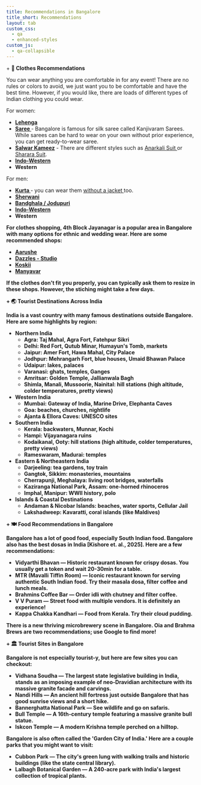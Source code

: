```yaml
---
title: Recommendations in Bangalore
title_short: Recommendations
layout: tab
custom_css:
  - qa
  - enhanced-styles
custom_js:
  - qa-collapsible
---
```


<div class="qa-container recommendations-container">
    <div class="qa-item">
        <div class="qa-question" onclick="toggleAnswer(this)">
            <span class="qa-icon">+</span>
            <strong>🥻 Clothes Recommendations </strong>
        </div>
        <div class="qa-answer">
            <p> You can wear anything you are comfortable in for any event! There are no rules or colors to avoid, we just want you to be comfortable and have the best time. However, if you would like, there are loads of different types of Indian clothing you could wear.</p>
            <p>For women:</p>
            <ul>
                <li><strong><a href="https://www.kalkifashion.com/global/lehengas.html" target="_blank"> Lehenga </a></strong></li>
                <li><strong><a href="https://www.kalkifashion.com/global/sarees.html" target="_blank"> Saree </a></strong> - Bangalore is famous for silk saree called Kanjivaram Sarees. While sarees can be hard to wear on your own without prior experience, you can get ready-to-wear saree. </li>
                <li><strong><a href="https://www.kalkifashion.com/global/salwar-kameez.html" target="_blank"> Salwar Kameez</a></strong> - There are different styles such as <a href="https://www.kalkifashion.com/global/salwar-kameez/anarkali-suits.html" target="_blank"> Anarkali Suit </a> or <a href="https://www.kalkifashion.com/global/salwar-kameez/sharara-suits.html" target="_blank"> Sharara Suit</a>.</li>
                <li><strong><a href="https://www.kalkifashion.com/global/indo-western.html" target="_blank"> Indo-Western </a></strong></li>
                <li><strong> Western</strong></li>
            </ul>
            <p>For men:</p>
            <ul>
                <li><strong><a href="https://www.kalkifashion.com/global/ethnic/kurta-jacket-set.html" target="_blank"> Kurta </a></strong> - you can wear them <a href="https://www.kalkifashion.com/global/ethnic/see-all-men-s-wear.html" target="_blank"> without a jacket </a> too.</li>
                <li><strong><a href="https://www.kalkifashion.com/global/ethnic/sherwanis.html" target="_blank"> Sherwani </a></strong></li>
                <li><strong><a href="https://www.kalkifashion.com/global/ethnic/jodhpuris.html" target="_blank"> Bandghala / Jodupuri </a><strong></li>
                <li><strong><a href="https://www.kalkifashion.com/global/ethnic/indo-westerns-for-men.html" target="_blank"> Indo-Western </a></strong></li>
                <li><strong> Western</strong></li>
            </ul>
            <p>
            For clothes shopping, 4th Block Jayanagar is a popular area in Bangalore with many options for ethnic and wedding wear. Here are some recommended shops:</p>
            <ul>
                <li><strong><a href="https://maps.app.goo.gl/g.co/kgs/uZXfdRw" target="_blank">Aarushe</a></strong></li>
                <li><strong><a href="https://maps.app.goo.gl/g.co/kgs/Reihsv6" target="_blank">Dazzles - Studio</a></strong></li>
                <li><strong><a href="https://maps.app.goo.gl/g.co/kgs/Mas4zQm" target="_blank">Koskii</a></strong></li>
                <li><strong><a href="https://maps.app.goo.gl/iwsQXyMr3ub6C3vf8" target="_blank">Manyavar</a></strong></li>
            </ul>
            <p>
            If the clothes don't fit you properly, you can typically ask them to resize in these shops. However, the stiching might take a few days.
            </p>
        </div>
    </div>
    <div class="qa-item">
        <div class="qa-question" onclick="toggleAnswer(this)">
            <span class="qa-icon">+</span>
            <strong>🌏 Tourist Destinations Across India</strong>
        </div>
        <div class="qa-answer">
            <p>India is a vast country with many famous destinations outside Bangalore. Here are some highlights by region:</p>
            <ul>
                <li><strong>Northern India</strong>
                    <ul>
                        <li>Agra: Taj Mahal, Agra Fort, Fatehpur Sikri</li>
                        <li>Delhi: Red Fort, Qutub Minar, Humayun's Tomb, markets</li>
                        <li>Jaipur: Amer Fort, Hawa Mahal, City Palace</li>
                        <li>Jodhpur: Mehrangarh Fort, blue houses, Umaid Bhawan Palace</li>
                        <li>Udaipur: lakes, palaces</li>
                        <li>Varanasi: ghats, temples, Ganges</li>
                        <li>Amritsar: Golden Temple, Jallianwala Bagh</li>
                        <li>Shimla, Manali, Mussoorie, Nainital: hill stations (high altitude, colder temperatures, pretty views)</li>
                    </ul>
                </li>
                <li><strong>Western India</strong>
                    <ul>
                        <li>Mumbai: Gateway of India, Marine Drive, Elephanta Caves</li>
                        <li>Goa: beaches, churches, nightlife</li>
                        <li>Ajanta & Ellora Caves: UNESCO sites</li>
                    </ul>
                </li>
                <li><strong>Southern India</strong>
                    <ul>
                        <li>Kerala: backwaters, Munnar, Kochi</li>
                        <li>Hampi: Vijayanagara ruins</li>
                        <li>Kodaikanal, Ooty: hill stations (high altitude, colder temperatures, pretty views)</li>
                        <li>Rameswaram, Madurai: temples</li>
                    </ul>
                </li>
                <li><strong>Eastern & Northeastern India</strong>
                    <ul>
                        <li>Darjeeling: tea gardens, toy train</li>
                        <li>Gangtok, Sikkim: monasteries, mountains</li>
                        <li>Cherrapunji, Meghalaya: living root bridges, waterfalls</li>
                        <li>Kaziranga National Park, Assam: one-horned rhinoceros</li>
                        <li>Imphal, Manipur: WWII history, polo</li>
                    </ul>
                </li>
                <li><strong>Islands & Coastal Destinations</strong>
                    <ul>
                        <li>Andaman & Nicobar Islands: beaches, water sports, Cellular Jail</li>
                        <li>Lakshadweep: Kavaratti, coral islands (like Maldives)</li>
                    </ul>
                </li>
            </ul>
        </div>
    </div>
    <div class="qa-item">
        <div class="qa-question" onclick="toggleAnswer(this)">
            <span class="qa-icon">+</span>
            <strong>🍽️ Food Recommendations in Bangalore</strong>
        </div>
        <div class="qa-answer">
            <p>Bangalore has a lot of good food, especially South Indian food. Bangalore also has the best dosas in India [Kishore et. al., 2025]. Here are a few recommendations:</p>
            <ul>
                <li><strong>Vidyarthi Bhavan</strong> — Historic restaurant known for crispy dosas. You usually get a token and wait 20-30min for a table.</li>
                <li><strong>MTR (Mavalli Tiffin Room)</strong> — Iconic restaurant known for serving authentic South Indian food. Try their masala dosa, filter coffee and lunch meals.</li>
                <li><strong>Brahmins Coffee Bar</strong> — Order idli with chutney and filter coffee.</li>
                <li><strong>V V Puram</strong> — Street food with multiple vendors. It is definitely an experience!</li>
                <li><strong>Kappa Chakka Kandhari</strong> — Food from Kerala. Try their cloud pudding.</li>
            </ul>
            <p>There is a new thriving microbrewery scene in Bangalore. Oia and Brahma Brews are two recommendations; use Google to find more!</p>
        </div>
    </div>
    <div class="qa-item">
        <div class="qa-question" onclick="toggleAnswer(this)">
            <span class="qa-icon">+</span>
            <strong>🏛️ Tourist Sites in Bangalore</strong>
        </div>
        <div class="qa-answer">
            <p>Bangalore is not especially tourist-y, but here are few sites you can checkout:</p>
            <ul>
                <li><strong>Vidhana Soudha</strong> — The largest state legislative building in India, stands as an imposing example of neo-Dravidian architecture with its massive granite facade and carvings.</li>
                <li><strong>Nandi Hills</strong> — An ancient hill fortress just outside Bangalore that has good sunrise views and a short hike.</li>
                <li><strong>Bannerghatta National Park</strong> — See wildlife and go on safaris.</li>
                <li><strong>Bull Temple</strong> — A 16th-century temple featuring a massive granite bull statue.</li>
                <li><strong>Iskcon Temple</strong> — A modern Krishna temple perched on a hilltop.</li>
            </ul>
            <p>Bangalore is also often called the 'Garden City of India.' Here are a couple parks that you might want to visit:</p>
            <ul>
                <li><strong>Cubbon Park</strong> — The city's green lung with walking trails and historic buildings (like the state central library).</li>
                <li><strong>Lalbagh Botanical Garden</strong> — A 240-acre park with India's largest collection of tropical plants.</li>
            </ul>
        </div>
    </div>
